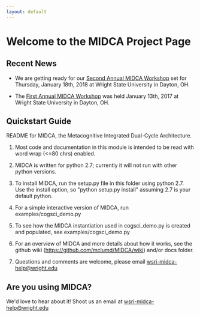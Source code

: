 ```yaml
---
layout: default
---
```


# Welcome to the MIDCA Project Page



## Recent News

- We are getting ready for our [Second Annual MIDCA Workshop](workshops/second_workshop) set for Thursday, January 18th, 2018 at Wright State University in Dayton, OH.

- The [First Annual MIDCA Workshop](workshops/first_workshop) was held January 13th, 2017 at Wright State University in Dayton, OH.

## Quickstart Guide

README for MIDCA, the Metacognitive Integrated Dual-Cycle Architecture.

1) Most code and documentation in this module is intended to be read with word wrap (<=80 chrs) enabled.

2) MIDCA is written for python 2.7; currently it will not run with other python versions.

3) To install MIDCA, run the setup.py file in this folder using python 2.7. Use the install option, so "python setup.py install" assuming 2.7 is your default python.

4) For a simple interactive version of MIDCA, run examples/cogsci_demo.py

5) To see how the MIDCA instantiation used in cogsci_demo.py is created and populated, see examples/cogsci_demo.py

6) For an overview of MIDCA and more details about how it works, see the github wiki (https://github.com/mclumd/MIDCA/wiki) and/or docs folder.

7) Questions and comments are welcome, please email wsri-midca-help@wright.edu


## Are you using MIDCA?
 We'd love to hear about it! Shoot us an email at wsri-midca-help@wright.edu
